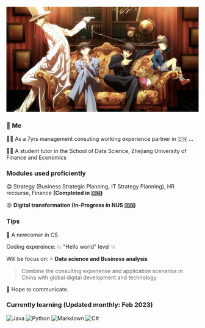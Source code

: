 ![front](/tem_pic/front_pic.png)

### :rainbow: Me
:farmer: As a 7yrs management consuting working experience partner in :cn: ...

:teacher: A student tutor in the School of Data Science, Zhejiang University of Finance and Economics

### Modules used proficiently
:yum: Strategy (Business Strategic Planning, IT Strategy Planning), HR recourse, Finance **(Completed in :cn:)**

:stuck_out_tongue_winking_eye: **Digital transformation (In-Progress in NUS :singapore:)**

### Tips
:100: A newcomer in CS

Coding expereince: :boom: "Hello world" level :boom:

Will be focus on: :sweat_drops:	**Data science and Business analysis**

  > Combine the consulting experiense and application scenarios in China with global digital development and technology.

:cake:	Hope to communicate.

### Currently learning (Updated monthly: Feb 2023)
![Java](https://img.shields.io/badge/Java-F7DF1E?style=for-the-badge&logo=javascript&logoColor=white)
![Python](https://img.shields.io/badge/Python-239120?style=for-the-badge&logo=python&logoColor=white)
![Markdown](https://img.shields.io/badge/Markdown-000000?style=for-the-badge&logo=markdown&logoColor=white)
![C#](https://img.shields.io/badge/C%23-0078D4?style=for-the-badge&logo=visual%20studio%20code&logoColor=white)
